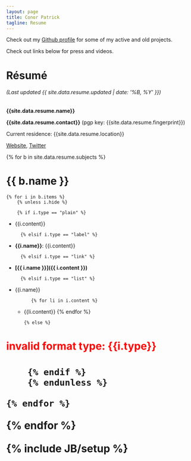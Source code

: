```yaml
---
layout: page
title: Conor Patrick
tagline: Resume
---
```


Check out my [Github profile]({{site.social[1].url}}) for some of my active and old projects.  

Check out links below for press and videos.

Résumé
======

###### (Last updated {{ site.data.resume.updated | date: '%B, %Y' }})

**{{site.data.resume.name}}**

**{{site.data.resume.contact}}**    (pgp key: {{site.data.resume.fingerprint}})

Current residence: {{site.data.resume.location}}

[Website]({{site.data.resume.website}}), [Twitter](https://twitter.com/{{site.data.resume.twitter}})


{% for b in site.data.resume.subjects %}


{{ b.name }}
===========


    {% for i in b.items %}
        {% unless i.hide %}

        {% if i.type == "plain" %}

* {{i.content}}

        {% elsif i.type == "label" %}

* **{{i.name}}**: {{i.content}}
        
        {% elsif i.type == "link" %}

* **[{{ i.name }}]({{ i.content }})**

        {% elsif i.type == "list" %}

* {{i.name}}

            {% for li in i.content %}
  * {{li.content}}
            {% endfor %}

        {% else %}
    
<h1 style="color:red;">invalid format type: {{i.type}}<h1>

        {% endif %}
        {% endunless %}

    {% endfor %}


{% endfor %}

{% include JB/setup %}
